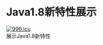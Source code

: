 # Java1.8新特性展示
<a href="https://996.icu"><img src="https://img.shields.io/badge/link-996.icu-red.svg" alt="996.icu"></a><br/>
展示Java1.8新特性
